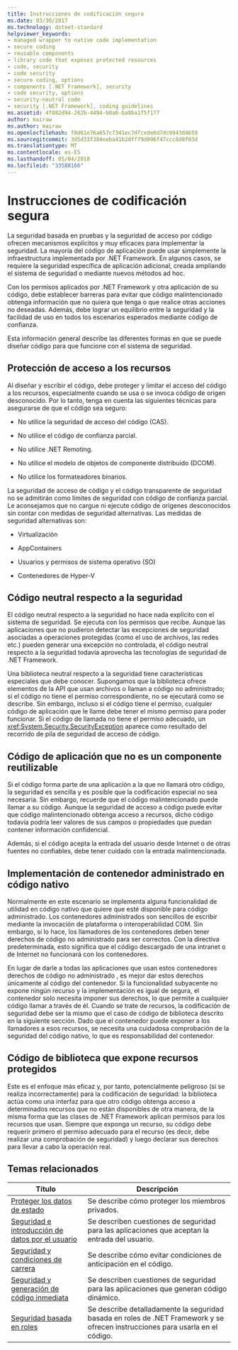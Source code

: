 ```yaml
---
title: Instrucciones de codificación segura
ms.date: 03/30/2017
ms.technology: dotnet-standard
helpviewer_keywords:
- managed wrapper to native code implementation
- secure coding
- reusable components
- library code that exposes protected resources
- code, security
- code security
- secure coding, options
- components [.NET Framework], security
- code security, options
- security-neutral code
- security [.NET Framework], coding guidelines
ms.assetid: 4f882d94-262b-4494-b0a6-ba9ba1f5f177
author: mairaw
ms.author: mairaw
ms.openlocfilehash: f8d61e76a657c7341ec7dfcede6d7dc9943d4659
ms.sourcegitcommit: 3d5d33f384eeba41b2dff79d096f47ccc8d8f03d
ms.translationtype: MT
ms.contentlocale: es-ES
ms.lasthandoff: 05/04/2018
ms.locfileid: "33588166"
---
```

# <a name="secure-coding-guidelines"></a>Instrucciones de codificación segura
La seguridad basada en pruebas y la seguridad de acceso por código ofrecen mecanismos explícitos y muy eficaces para implementar la seguridad. La mayoría del código de aplicación puede usar simplemente la infraestructura implementada por .NET Framework. En algunos casos, se requiere la seguridad específica de aplicación adicional, creada ampliando el sistema de seguridad o mediante nuevos métodos ad hoc.  
  
 Con los permisos aplicados por .NET Framework y otra aplicación de su código, debe establecer barreras para evitar que código malintencionado obtenga información que no quiera que tenga o que realice otras acciones no deseadas. Además, debe lograr un equilibrio entre la seguridad y la facilidad de uso en todos los escenarios esperados mediante código de confianza.  
  
 Esta información general describe las diferentes formas en que se puede diseñar código para que funcione con el sistema de seguridad.  
  
## <a name="securing-resource-access"></a>Protección de acceso a los recursos  
 Al diseñar y escribir el código, debe proteger y limitar el acceso del código a los recursos, especialmente cuando se usa o se invoca código de origen desconocido. Por lo tanto, tenga en cuenta las siguientes técnicas para asegurarse de que el código sea seguro:  
  
-   No utilice la seguridad de acceso del código (CAS).  
  
-   No utilice el código de confianza parcial.  
  
-   No utilice .NET Remoting.  
  
-   No utilice el modelo de objetos de componente distribuido (DCOM).  
  
-   No utilice los formateadores binarios.  
  
 La seguridad de acceso de código y el código transparente de seguridad no se admitirán como límites de seguridad con código de confianza parcial. Le aconsejamos que no cargue ni ejecute código de orígenes desconocidos sin contar con medidas de seguridad alternativas. Las medidas de seguridad alternativas son:  
  
-   Virtualización  
  
-   AppContainers  
  
-   Usuarios y permisos de sistema operativo (SO)  
  
-   Contenedores de Hyper-V  
  
## <a name="security-neutral-code"></a>Código neutral respecto a la seguridad  
 El código neutral respecto a la seguridad no hace nada explícito con el sistema de seguridad. Se ejecuta con los permisos que recibe. Aunque las aplicaciones que no pudieron detectar las excepciones de seguridad asociadas a operaciones protegidas (como el uso de archivos, las redes etc.) pueden generar una excepción no controlada, el código neutral respecto a la seguridad todavía aprovecha las tecnologías de seguridad de .NET Framework.  
  
 Una biblioteca neutral respecto a la seguridad tiene características especiales que debe conocer. Supongamos que la biblioteca ofrece elementos de la API que usan archivos o llaman a código no administrado; si el código no tiene el permiso correspondiente, no se ejecutará como se describe. Sin embargo, incluso si el código tiene el permiso, cualquier código de aplicación que le llame debe tener el mismo permiso para poder funcionar. Si el código de llamada no tiene el permiso adecuado, un <xref:System.Security.SecurityException> aparece como resultado del recorrido de pila de seguridad de acceso de código.  
  
## <a name="application-code-that-is-not-a-reusable-component"></a>Código de aplicación que no es un componente reutilizable  
 Si el código forma parte de una aplicación a la que no llamará otro código, la seguridad es sencilla y es posible que la codificación especial no sea necesaria. Sin embargo, recuerde que el código malintencionado puede llamar a su código. Aunque la seguridad de acceso a código puede evitar que código malintencionado obtenga acceso a recursos, dicho código todavía podría leer valores de sus campos o propiedades que puedan contener información confidencial.  
  
 Además, si el código acepta la entrada del usuario desde Internet o de otras fuentes no confiables, debe tener cuidado con la entrada malintencionada.  
  
## <a name="managed-wrapper-to-native-code-implementation"></a>Implementación de contenedor administrado en código nativo  
 Normalmente en este escenario se implementa alguna funcionalidad de utilidad en código nativo que quiere que esté disponible para código administrado. Los contenedores administrados son sencillos de escribir mediante la invocación de plataforma o interoperabilidad COM. Sin embargo, si lo hace, los llamadores de los contenedores deben tener derechos de código no administrado para ser correctos. Con la directiva predeterminada, esto significa que el código descargado de una intranet o de Internet no funcionará con los contenedores.  
  
 En lugar de darle a todas las aplicaciones que usan estos contenedores derechos de código no administrado , es mejor dar estos derechos únicamente al código del contenedor. Si la funcionalidad subyacente no expone ningún recurso y la implementación es igual de segura, el contenedor solo necesita imponer sus derechos, lo que permite a cualquier código llamar a través de él. Cuando se trate de recursos, la codificación de seguridad debe ser la mismo que el caso de código de biblioteca descrito en la siguiente sección. Dado que el contenedor puede exponer a los llamadores a esos recursos, se necesita una cuidadosa comprobación de la seguridad del código nativo, lo que es responsabilidad del contenedor.  
  
## <a name="library-code-that-exposes-protected-resources"></a>Código de biblioteca que expone recursos protegidos  
 Este es el enfoque más eficaz y, por tanto, potencialmente peligroso (si se realiza incorrectamente) para la codificación de seguridad: la biblioteca actúa como una interfaz para que otro código obtenga acceso a determinados recursos que no están disponibles de otra manera, de la misma forma que las clases de .NET Framework aplican permisos para los recursos que usan. Siempre que exponga un recurso, su código debe requerir primero el permiso adecuado para el recurso (es decir, debe realizar una comprobación de seguridad) y luego declarar sus derechos para llevar a cabo la operación real.  
  
## <a name="related-topics"></a>Temas relacionados  
  
|Título|Descripción|  
|-----------|-----------------|  
|[Proteger los datos de estado](../../../docs/standard/security/securing-state-data.md)|Se describe cómo proteger los miembros privados.|  
|[Seguridad e introducción de datos por el usuario](../../../docs/standard/security/security-and-user-input.md)|Se describen cuestiones de seguridad para las aplicaciones que aceptan la entrada del usuario.|  
|[Seguridad y condiciones de carrera](../../../docs/standard/security/security-and-race-conditions.md)|Se describe cómo evitar condiciones de anticipación en el código.|  
|[Seguridad y generación de código inmediata](../../../docs/standard/security/security-and-on-the-fly-code-generation.md)|Se describen cuestiones de seguridad para las aplicaciones que generan código dinámico.|  
|[Seguridad basada en roles](../../../docs/standard/security/role-based-security.md)|Se describe detalladamente la seguridad basada en roles de .NET Framework y se ofrecen instrucciones para usarla en el código.|
